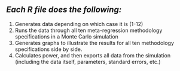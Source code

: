 ## <em>Each R file does the following:</em>
1. Generates data depending on which case it is (1-12)
2. Runs the data through all ten meta-regression methodology specifications in a Monte Carlo simulation
3. Generates graphs to illustrate the results for all ten methodology specifications side by side.
4. Calculates power, and then exports all data from the simulation (including the data itself, parameters, standard errors, etc.)
